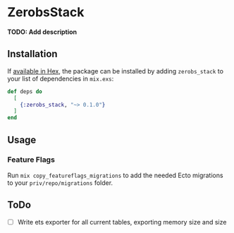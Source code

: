 # ZerobsStack

**TODO: Add description**

## Installation

If [available in Hex](https://hex.pm/docs/publish), the package can be installed
by adding `zerobs_stack` to your list of dependencies in `mix.exs`:

```elixir
def deps do
  [
    {:zerobs_stack, "~> 0.1.0"}
  ]
end
```

## Usage

### Feature Flags

Run `mix copy_featureflags_migrations` to add the needed Ecto migrations to your `priv/repo/migrations` folder.


## ToDo

- [ ] Write ets exporter for all current tables, exporting memory size and size
